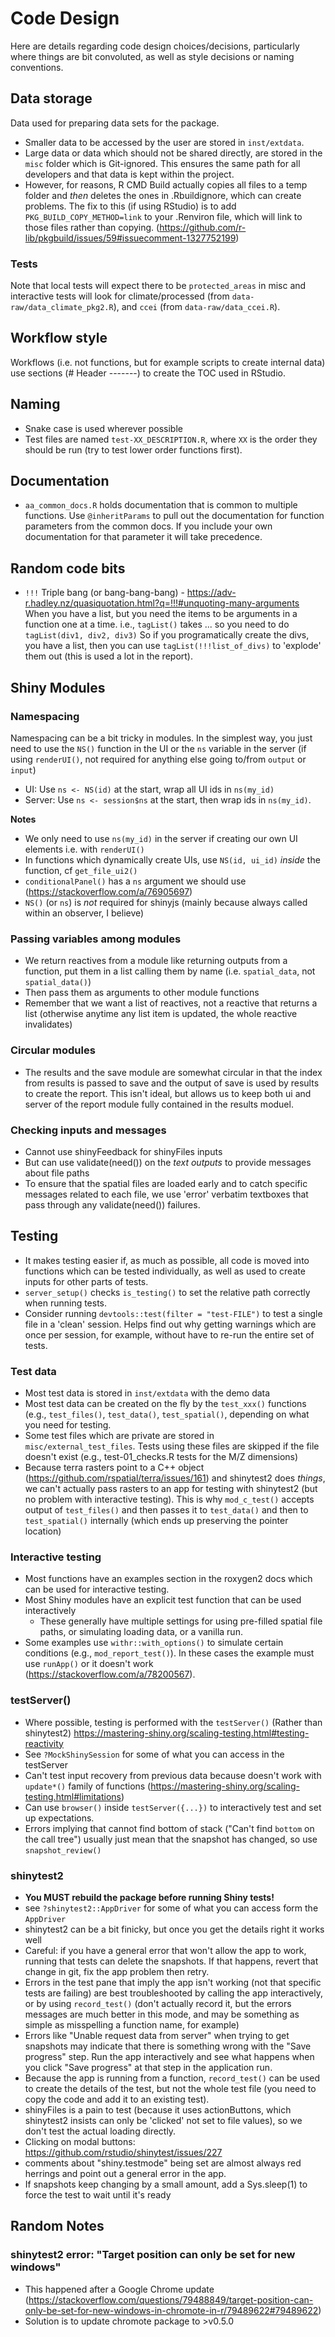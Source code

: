 # Code Design

Here are details regarding code design choices/decisions, 
particularly where things are bit convoluted, as well as style decisions or 
naming conventions.

## Data storage

Data used for preparing data sets for the package. 

- Smaller data to be accessed by the user are stored in `inst/extdata`. 
- Large data or data which should not be shared directly, are stored in the 
  `misc` folder which is Git-ignored. This ensures the same path for all developers
  and that data is kept within the project.
- However, for reasons, R CMD Build actually copies all files to a temp folder 
  and *then* deletes the ones in .Rbuildignore, which can create problems.
  The fix to this (if using RStudio) is to add `PKG_BUILD_COPY_METHOD=link` 
  to your .Renviron file, which will link to those files rather than copying.
  (https://github.com/r-lib/pkgbuild/issues/59#issuecomment-1327752199)

### Tests
Note that local tests will expect there to be `protected_areas` in misc and 
interactive tests will look for climate/processed (from `data-raw/data_climate_pkg2.R`),
and `ccei` (from `data-raw/data_ccei.R`).


## Workflow style

Workflows (i.e. not functions, but for example scripts to create internal data)
use sections (# Header -------) to create the TOC used in RStudio.

## Naming
- Snake case is used wherever possible
- Test files are named `test-XX_DESCRIPTION.R`, where `XX` is the order they 
  should be run (try to test lower order functions first).

## Documentation
- `aa_common_docs.R` holds documentation that is common to multiple functions.
  Use `@inheritParams` to pull out the documentation for function parameters 
  from the common docs. If you include your own documentation for that parameter
  it will take precedence.
  
## Random code bits
- `!!!` Triple bang (or bang-bang-bang) - https://adv-r.hadley.nz/quasiquotation.html?q=!!!#unquoting-many-arguments
  When you have a list, but you need the items to be arguments in a function one at a time.
  i.e., `tagList()` takes ... so you need to do `tagList(div1, div2, div3)`
  So if you programatically create the divs, you have a list, then you can use
  `tagList(!!!list_of_divs)` to 'explode' them out (this is used a lot in the report).
  
## Shiny Modules

### Namespacing
Namespacing can be a bit tricky in modules. In the simplest way, you just need
to use the `NS()` function in the UI or the `ns` variable in the server (if
using `renderUI()`, not required for anything else going to/from `output` or `input`)

- UI: Use `ns <- NS(id)` at the start, wrap all UI ids in `ns(my_id)`
- Server: Use `ns <- session$ns` at the start, then wrap ids in `ns(my_id)`. 

**Notes**

- We only need to use `ns(my_id)` in the server if creating our own UI elements
  i.e. with `renderUI()`
- In functions which dynamically create UIs, use `NS(id, ui_id)` *inside* the 
  function, cf `get_file_ui2()`
- `conditionalPanel()` has a `ns` argument we should use (https://stackoverflow.com/a/76905697)
- `NS()` (or `ns`) is *not* required for shinyjs (mainly because always called 
  within an observer, I believe)

### Passing variables among modules
- We return reactives from a module like returning outputs from a function,
  put them in a list calling them by name (i.e. `spatial_data`,
  not `spatial_data()`)
- Then pass them as arguments to other module functions
- Remember that we want a list of reactives, not a reactive that returns a list
  (otherwise anytime any list item is updated, the whole reactive invalidates)
  
### Circular modules
- The results and the save module are somewhat circular in that the index from
 results is passed to save and the output of save is used by results to create 
 the report. This isn't ideal, but allows us to keep both ui and server
 of the report module fully contained in the results moduel.
 

### Checking inputs and messages
- Cannot use shinyFeedback for shinyFiles inputs
- But can use validate(need()) on the *text outputs* to provide messages about file paths
- To ensure that the spatial files are loaded early and to catch specific messages
  related to each file, we use 'error' verbatim textboxes that pass through any
  validate(need()) failures.

## Testing
- It makes testing easier if, as much as possible, all code is moved into 
  functions which can be tested individually, as well as used to create inputs
  for other parts of tests.
- `server_setup()` checks `is_testing()` to set the relative path correctly when running tests.
- Consider running `devtools::test(filter = "test-FILE")` to test a single
  file in a 'clean' session. Helps find out why getting warnings which are
  once per session, for example, without have to re-run the entire set of tests.

### Test data
- Most test data is stored in `inst/extdata` with the demo data
- Most test data can be created on the fly by the `test_xxx()` functions (e.g.,
  `test_files()`, `test_data()`, `test_spatial()`, depending on what you need for testing.
- Some test files which are private are stored in `misc/external_test_files`. 
  Tests using these files are skipped if the file doesn't exist 
  (e.g., test-01_checks.R tests for the M/Z dimensions)
- Because terra rasters point to a C++ object (https://github.com/rspatial/terra/issues/161)
  and shinytest2 does *things*, we can't actually pass rasters to an app for
  testing with shinytest2 (but no problem with interactive testing). This is why
  `mod_c_test()` accepts output of `test_files()` and then passes it to
  `test_data()` and then to `test_spatial()` internally (which ends up preserving
  the pointer location)

### Interactive testing
- Most functions have an examples section in the roxygen2 docs which can be
  used for interactive testing.
- Most Shiny modules have an explicit test function that can be used interactively
    - These generally have multiple settings for using pre-filled spatial file 
      paths, or simulating loading data, or a vanilla run.
- Some examples use `withr::with_options()` to simulate certain conditions 
  (e.g., `mod_report_test()`). In these cases the example must use `runApp()` 
  or it doesn't work (https://stackoverflow.com/a/78200567).

### testServer()
- Where possible, testing is performed with the `testServer()` (Rather than 
shinytest2) https://mastering-shiny.org/scaling-testing.html#testing-reactivity
- See `?MockShinySession` for some of what you can access in the testServer
- Can't test input recovery from previous data because doesn't work with
  `update*()` family of functions (https://mastering-shiny.org/scaling-testing.html#limitations)
- Can use `browser()` inside `testServer({...})` to interactively test and set
  up expectations.
- Errors implying that cannot find bottom of stack ("Can't find `bottom` on the call tree")
  usually just mean that the snapshot has changed, so use `snapshot_review()`


### shinytest2
- **You MUST rebuild the package before running Shiny tests!**
- see `?shinytest2::AppDriver` for some of what you can access form the `AppDriver`
- shinytest2 can be a bit finicky, but once you get the details right it works well
- Careful: if you have a general error that won't allow the app to work, running
  that tests can delete the snapshots. If that happens, revert that change in git, 
  fix the app problem then retry.
- Errors in the test pane that imply the app isn't working (not that specific tests 
  are failing) are best troubleshooted by calling the app interactively, 
  or by using `record_test()` (don't actually 
  record it, but the errors messages are much better in this mode, and may be 
  something as simple as misspelling a function name, for example)
- Errors like "Unable request data from server" when trying to get snapshots
  may indicate that there is something wrong with the "Save progress" step. 
  Run the app interactively and see what happens when you click "Save progress"
  at that step in the application run.
- Because the app is running from a function, `record_test()` can be used to 
  create the details of the test, but not the whole test file (you need to copy
  the code and add it to an existing test). 
- shinyFiles is a pain to test (because it uses actionButtons, which shinytest2
  insists can only be 'clicked' not set to file values), so we don't test the
  actual loading directly.
- Clicking on modal buttons: https://github.com/rstudio/shinytest/issues/227
- comments about "shiny.testmode" being set are almost always red herrings and
  point out a general error in the app.
- If snapshots keep changing by a small amount, add a Sys.sleep(1) to force the
  test to wait until it's ready

## Random Notes

### shinytest2 error: "Target position can only be set for new windows"
- This happened after a Google Chrome update (https://stackoverflow.com/questions/79488849/target-position-can-only-be-set-for-new-windows-in-chromote-in-r/79489622#79489622)
- Solution is to update chromote package to >v0.5.0
